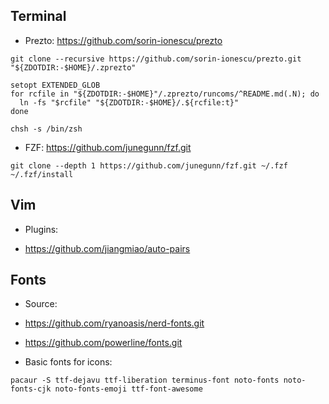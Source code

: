 ## Terminal

* Prezto: https://github.com/sorin-ionescu/prezto

```
git clone --recursive https://github.com/sorin-ionescu/prezto.git "${ZDOTDIR:-$HOME}/.zprezto"

setopt EXTENDED_GLOB
for rcfile in "${ZDOTDIR:-$HOME}"/.zprezto/runcoms/^README.md(.N); do
  ln -fs "$rcfile" "${ZDOTDIR:-$HOME}/.${rcfile:t}"
done

chsh -s /bin/zsh
```

* FZF: https://github.com/junegunn/fzf.git

```
git clone --depth 1 https://github.com/junegunn/fzf.git ~/.fzf
~/.fzf/install
```

## Vim

* Plugins:

+ https://github.com/jiangmiao/auto-pairs

## Fonts

* Source:

+ https://github.com/ryanoasis/nerd-fonts.git

+ https://github.com/powerline/fonts.git

* Basic fonts for icons:

```
pacaur -S ttf-dejavu ttf-liberation terminus-font noto-fonts noto-fonts-cjk noto-fonts-emoji ttf-font-awesome
```
